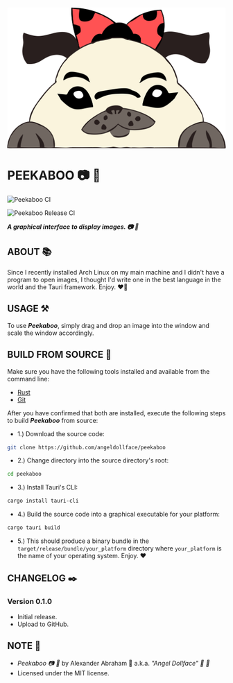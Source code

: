 <p align="center">
 <img src="assets/banner.png"/>
</p>

# PEEKABOO :camera: :crab:

![Peekaboo CI](https://github.com/angeldollface/peekaboo/actions/workflows/rust.yml/badge.svg)

![Peekaboo Release CI](https://github.com/angeldollface/peekaboo/actions/workflows/release.yml/badge.svg)

***A graphical interface to display images. :camera: :crab:***

## ABOUT :books:

Since I recently installed Arch Linux on my main machine and I didn't have a program to open images, I thought I'd write one in the best language in the world and the Tauri framework. Enjoy. :heart_on_fire:

## USAGE :hammer_and_pick:

To use ***Peekaboo***, simply drag and drop an image into the window and scale the window accordingly.

## BUILD FROM SOURCE :hammer:

Make sure you have the following tools installed and available from the command line:

- [Rust](https://rust-lang.org)
- [Git](https://git-scm.org)

After you have confirmed that both are installed, execute the following steps to build ***Peekaboo*** from source:

- 1.) Download the source code:

```bash
git clone https://github.com/angeldollface/peekaboo
```

- 2.) Change directory into the source directory's root:

```bash
cd peekaboo
```

- 3.) Install Tauri's CLI:

```bash
cargo install tauri-cli
```

- 4.) Build the source code into a graphical executable for your platform:

```bash
cargo tauri build
```

- 5.) This should produce a binary bundle in the `target/release/bundle/your_platform` directory where `your_platform` is the name of your operating system. Enjoy. :heart:

## CHANGELOG :black_nib:

### Version 0.1.0

- Initial release.
- Upload to GitHub.

## NOTE :scroll:

- *Peekaboo :camera: :crab:* by Alexander Abraham :black_heart: a.k.a. *"Angel Dollface" :dolls: :ribbon:*
- Licensed under the MIT license.
